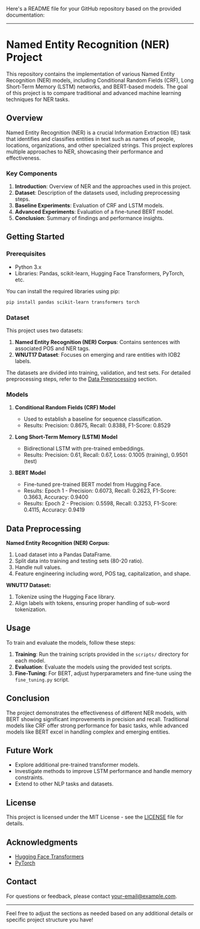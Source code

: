 Here's a README file for your GitHub repository based on the provided documentation:

---

# Named Entity Recognition (NER) Project

This repository contains the implementation of various Named Entity Recognition (NER) models, including Conditional Random Fields (CRF), Long Short-Term Memory (LSTM) networks, and BERT-based models. The goal of this project is to compare traditional and advanced machine learning techniques for NER tasks.

## Overview

Named Entity Recognition (NER) is a crucial Information Extraction (IE) task that identifies and classifies entities in text such as names of people, locations, organizations, and other specialized strings. This project explores multiple approaches to NER, showcasing their performance and effectiveness.

### Key Components

1. **Introduction**: Overview of NER and the approaches used in this project.
2. **Dataset**: Description of the datasets used, including preprocessing steps.
3. **Baseline Experiments**: Evaluation of CRF and LSTM models.
4. **Advanced Experiments**: Evaluation of a fine-tuned BERT model.
5. **Conclusion**: Summary of findings and performance insights.

## Getting Started

### Prerequisites

- Python 3.x
- Libraries: Pandas, scikit-learn, Hugging Face Transformers, PyTorch, etc.

You can install the required libraries using pip:

```bash
pip install pandas scikit-learn transformers torch
```

### Dataset

This project uses two datasets:

1. **Named Entity Recognition (NER) Corpus**: Contains sentences with associated POS and NER tags.
2. **WNUT17 Dataset**: Focuses on emerging and rare entities with IOB2 labels.

The datasets are divided into training, validation, and test sets. For detailed preprocessing steps, refer to the [Data Preprocessing](#data-preprocessing) section.

### Models

1. **Conditional Random Fields (CRF) Model**
   - Used to establish a baseline for sequence classification.
   - Results: Precision: 0.8675, Recall: 0.8388, F1-Score: 0.8529

2. **Long Short-Term Memory (LSTM) Model**
   - Bidirectional LSTM with pre-trained embeddings.
   - Results: Precision: 0.61, Recall: 0.67, Loss: 0.1005 (training), 0.9501 (test)

3. **BERT Model**
   - Fine-tuned pre-trained BERT model from Hugging Face.
   - Results: Epoch 1 - Precision: 0.6073, Recall: 0.2623, F1-Score: 0.3663, Accuracy: 0.9400
   - Results: Epoch 2 - Precision: 0.5598, Recall: 0.3253, F1-Score: 0.4115, Accuracy: 0.9419

## Data Preprocessing

**Named Entity Recognition (NER) Corpus:**

1. Load dataset into a Pandas DataFrame.
2. Split data into training and testing sets (80-20 ratio).
3. Handle null values.
4. Feature engineering including word, POS tag, capitalization, and shape.

**WNUT17 Dataset:**

1. Tokenize using the Hugging Face library.
2. Align labels with tokens, ensuring proper handling of sub-word tokenization.

## Usage

To train and evaluate the models, follow these steps:

1. **Training**: Run the training scripts provided in the `scripts/` directory for each model.
2. **Evaluation**: Evaluate the models using the provided test scripts.
3. **Fine-Tuning**: For BERT, adjust hyperparameters and fine-tune using the `fine_tuning.py` script.

## Conclusion

The project demonstrates the effectiveness of different NER models, with BERT showing significant improvements in precision and recall. Traditional models like CRF offer strong performance for basic tasks, while advanced models like BERT excel in handling complex and emerging entities.

## Future Work

- Explore additional pre-trained transformer models.
- Investigate methods to improve LSTM performance and handle memory constraints.
- Extend to other NLP tasks and datasets.

## License

This project is licensed under the MIT License - see the [LICENSE](LICENSE) file for details.

## Acknowledgments

- [Hugging Face Transformers](https://github.com/huggingface/transformers)
- [PyTorch](https://pytorch.org/)

## Contact

For questions or feedback, please contact [your-email@example.com](mailto:your-email@example.com).

---

Feel free to adjust the sections as needed based on any additional details or specific project structure you have!
